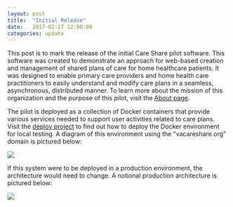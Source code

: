 ```yaml
---
layout: post
title:  "Initial Release"
date:   2017-02-27 12:00:00
categories: update
---
```

This post is to mark the release of the initial Care Share pilot software.
This software was created to demonstrate an approach for web-based
creation and management of shared plans of care for home healthcare
patients. It was designed to enable primary care providers and home health
care practitioners to easily understand and modify care plans in a
seamless, asynchronous, distributed manner. To learn more about the
mission of this organization and the purpose of this pilot, visit the
[About page](/about/).


The pilot is deployed as a collection of Docker containers that provide
various services needed to support user activities related to care plans.
Visit the [deploy project](https://github.com/care-share/deploy) to find
out how to deploy the Docker environment for local testing. A diagram of
this environment using the "vacareshare.org" domain is pictured below:

<img src="/images/careshare-architecture.png" />

If this system were to be deployed in a production environment, the
architecture would need to change. A notional production architecture
is pictured below:

<img src="/images/careshare-architecture-production.png" />
